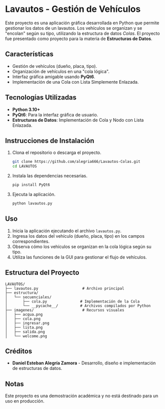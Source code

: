 # Lavautos - Gestión de Vehículos

Este proyecto es una aplicación gráfica desarrollada en Python que permite gestionar los datos de un lavautos. 
Los vehículos se organizan y se "encolan" según su tipo, utilizando la estructura de datos 
*Colas*. El proyecto fue presentado como proyecto para la materia de **Estructuras de Datos**.

## Características
- Gestión de vehículos (dueño, placa, tipo).
- Organización de vehículos en una "cola lógica".
- Interfaz gráfica amigable usando **PyQt6**.
- Implementación de una Cola con Lista Simplemente Enlazada.

## Tecnologías Utilizadas
- **Python 3.10+**
- **PyQt6**: Para la interfaz gráfica de usuario.
- **Estructuras de Datos**: Implementación de Cola y Nodo con Lista Enlazada.

## Instrucciones de Instalación
1. Clona el repositorio o descarga el proyecto.
   ```bash
   git clone https://github.com/alegria666/Lavautos-Colas.git
   cd LAVAUTOS
   ```
2. Instala las dependencias necesarias.
   ```bash
   pip install PyQt6
   ```
3. Ejecuta la aplicación.
   ```bash
   python lavautos.py
   ```

## Uso
1. Inicia la aplicación ejecutando el archivo `lavautos.py`.
2. Ingresa los datos del vehículo (dueño, placa, tipo) en los campos correspondientes.
3. Observa cómo los vehículos se organizan en la cola lógica según su tipo.
4. Utiliza las funciones de la GUI para gestionar el flujo de vehículos.

## Estructura del Proyecto
```
LAVAUTOS/
├── lavautos.py                    # Archivo principal
├── estructura/
│   └── secuenciales/
│       ├── cola.py               # Implementación de la Cola
│       └── __pycache__/          # Archivos compilados por Python
├── imagenes/                      # Recursos visuales
│   ├── acqua.png
│   ├── cola.png
│   ├── ingresar.png
│   ├── lista.png
│   ├── salida.png
│   └── welcome.png
```

## Créditos
- **Daniel Esteban Alegría Zamora** - Desarrollo, diseño e implementación de estructuras de datos.

## Notas
Este proyecto es una demostración académica y no está destinado para un uso en producción.
